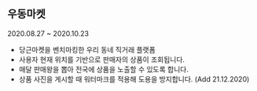 ## 우동마켓

2020.08.27 ~ 2020.10.23

* 당근마켓을 벤치마킹한 우리 동네 직거래 플랫폼
* 사용자 현재 위치를 기반으로 판매자의 상품이 조회됩니다.
* 매달 판매왕을 뽑아 전국에 상품을 노출할 수 있도록 합니다.
* 상품 사진을 게시할 때 워터마크를 적용해 도용을 방지합니다. (Add 21.12.2020)

